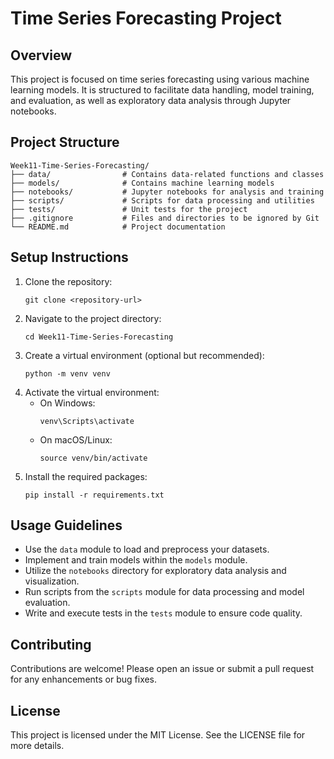 

# Time Series Forecasting Project

## Overview
This project is focused on time series forecasting using various machine learning models. It is structured to facilitate data handling, model training, and evaluation, as well as exploratory data analysis through Jupyter notebooks.

## Project Structure
```
Week11-Time-Series-Forecasting/
├── data/                # Contains data-related functions and classes
├── models/              # Contains machine learning models
├── notebooks/           # Jupyter notebooks for analysis and training
├── scripts/             # Scripts for data processing and utilities
├── tests/               # Unit tests for the project
├── .gitignore           # Files and directories to be ignored by Git
└── README.md            # Project documentation
```

## Setup Instructions
1. Clone the repository:
   ```
   git clone <repository-url>
   ```
2. Navigate to the project directory:
   ```
   cd Week11-Time-Series-Forecasting
   ```
3. Create a virtual environment (optional but recommended):
   ```
   python -m venv venv
   ```
4. Activate the virtual environment:
   - On Windows:
     ```
     venv\Scripts\activate
     ```
   - On macOS/Linux:
     ```
     source venv/bin/activate
     ```
5. Install the required packages:
   ```
   pip install -r requirements.txt
   ```

## Usage Guidelines
- Use the `data` module to load and preprocess your datasets.
- Implement and train models within the `models` module.
- Utilize the `notebooks` directory for exploratory data analysis and visualization.
- Run scripts from the `scripts` module for data processing and model evaluation.
- Write and execute tests in the `tests` module to ensure code quality.

## Contributing
Contributions are welcome! Please open an issue or submit a pull request for any enhancements or bug fixes.

## License
This project is licensed under the MIT License. See the LICENSE file for more details.